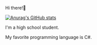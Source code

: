 Hi there!👋


[![Anurag's GitHub stats](https://github-readme-stats.vercel.app/api?username=kycnb666)](https://github.com/anuraghazra/github-readme-stats)


I'm a high school student.

My favorite programming language is C#.
